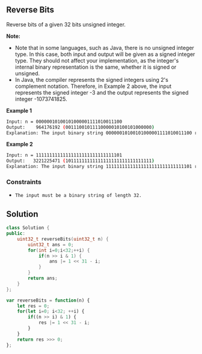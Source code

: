 
##    Reverse Bits

Reverse bits of a given 32 bits unsigned integer.

**Note:**

- Note that in some languages, such as Java, there is no unsigned integer type. In this case, both input and output will be given as a signed integer type. They should not affect your implementation, as the integer's internal binary representation is the same, whether it is signed or unsigned.
- In Java, the compiler represents the signed integers using 2's complement notation. Therefore, in Example 2 above, the input represents the signed integer -3 and the output represents the signed integer -1073741825.
 

 


 




**Example 1**
```bash
Input: n = 00000010100101000001111010011100
Output:    964176192 (00111001011110000010100101000000)
Explanation: The input binary string 00000010100101000001111010011100 represents the unsigned integer 43261596, so return 964176192 which its binary representation is 00111001011110000010100101000000.
```
**Example 2**
```bash
Input: n = 11111111111111111111111111111101
Output:   3221225471 (10111111111111111111111111111111)
Explanation: The input binary string 11111111111111111111111111111101 represents the unsigned integer 4294967293, so return 3221225471 which its binary representation is 10111111111111111111111111111111.
```

### Constraints

- ```The input must be a binary string of length 32.```


## Solution

```cpp
class Solution {
public:
    uint32_t reverseBits(uint32_t n) {
        uint32_t ans = 0;
        for(int i=0;i<32;++i) {
            if(n >> i & 1) {
                ans |= 1 << 31 - i;
            }
        }
        return ans;
    }
};
```

```javascript
var reverseBits = function(n) {
    let res = 0;
    for(let i=0; i<32; ++i) {
        if((n >> i) & 1) {
            res |= 1 << 31 - i;
        }
    }
    return res >>> 0;
};
```
